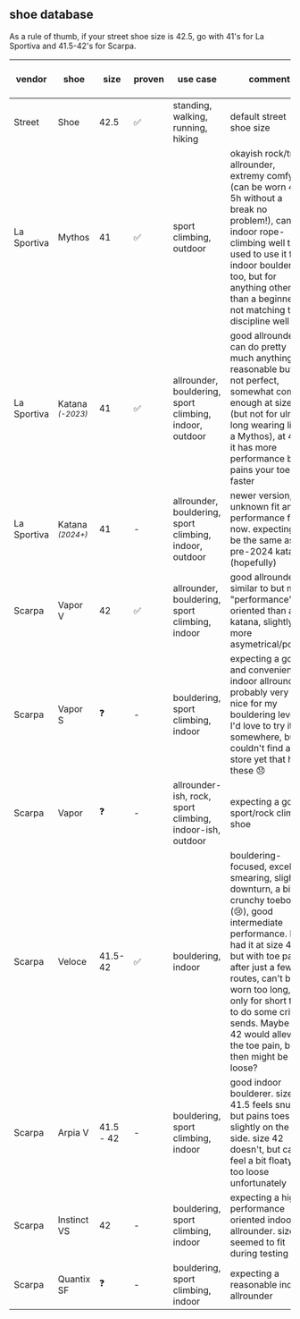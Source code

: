 
## shoe database

As a rule of thumb, if your street shoe size is 42.5, go with 41's for La Sportiva and 41.5-42's for Scarpa.

|vendor|shoe|size|proven|use case|comment|date / shoe version|
|---|---|---|---|---|---|---|
|Street|Shoe|42.5|✅|standing, walking, running, hiking|default street shoe size|01.1970|
|La Sportiva|Mythos|41|✅|sport climbing, outdoor|okayish rock/trad allrounder, extremy comfy (can be worn 4-5h without a break no problem!), can do indoor rope-climbing well too. I used to use it for indoor bouldering too, but for anything other than a beginner its not matching that discipline well|12.2023|
|La Sportiva|Katana <sub>*(-2023)*</sub>|41|✅|allrounder, bouldering, sport climbing, indoor, outdoor|good allrounder, can do pretty much anything reasonable but not perfect, somewhat comfy enough at size 41 (but not for ulra-long wearing like a Mythos), at 40.5 it has more performance but pains your toes faster|11.2023|
|La Sportiva|Katana <sub>*(2024+)*</sub>|41|-|allrounder, bouldering, sport climbing, indoor, outdoor|newer version, unknown fit and performance for now. expecting to be the same as pre-2024 katana (hopefully)|-|
|Scarpa|Vapor V|42|✅|allrounder, bouldering, sport climbing, indoor|good allrounder, similar to but more "performance" oriented than a katana, slightly more asymetrical/pointy|02.2024|
|Scarpa|Vapor S|❓️|-|bouldering, sport climbing, indoor|expecting a good and convenient indoor allrounder, probably very nice for my bouldering level. I'd love to try it on somewhere, but couldn't find a store yet that has these 😞|-|
|Scarpa|Vapor|❓️|-|allrounder-ish, rock, sport climbing, indoor-ish, outdoor|expecting a good sport/rock climber shoe|-|
|Scarpa|Veloce|41.5-42|✅|bouldering, indoor|bouldering-focused, excellent smearing, slight downturn, a bit crunchy toebox (😢), good intermediate performance. I had it at size 41.5 but with toe pain after just a few routes, can't be worn too long, only for short time to do some critical sends. Maybe size 42 would alleviate the toe pain, but then might be loose?|12.2023|
|Scarpa|Arpia V|41.5 - 42|-|bouldering, sport climbing, indoor|good indoor boulderer. size 41.5 feels snug, but pains toes slightly on the side. size 42 doesn't, but can feel a bit floaty / too loose unfortunately|03.2024|
|Scarpa|Instinct VS|42|-|bouldering, sport climbing, indoor|expecting a highly performance oriented indoor allrounder. size 42 seemed to fit during testing|-|
|Scarpa|Quantix SF|❓️|-|bouldering, sport climbing, indoor|expecting a reasonable indoor allrounder|-|
